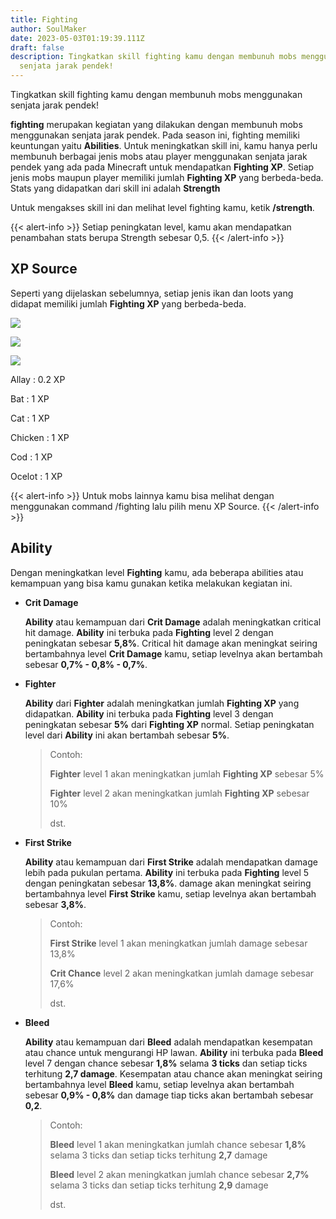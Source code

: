 ```yaml
---
title: Fighting
author: SoulMaker
date: 2023-05-03T01:19:39.111Z
draft: false
description: Tingkatkan skill fighting kamu dengan membunuh mobs menggunakan
  senjata jarak pendek!
---
```

Tingkatkan skill fighting kamu dengan membunuh mobs menggunakan senjata jarak pendek!

**fighting** merupakan kegiatan yang dilakukan dengan membunuh mobs menggunakan senjata jarak pendek. Pada season ini, fighting memiliki keuntungan yaitu **Abilities**. Untuk meningkatkan skill ini, kamu hanya perlu membunuh berbagai jenis mobs atau player menggunakan senjata jarak pendek yang ada pada Minecraft untuk mendapatkan **Fighting XP**. Setiap jenis mobs maupun player memiliki jumlah **Fighting XP** yang berbeda-beda. Stats yang didapatkan dari skill ini adalah **Strength**

Untuk mengakses skill ini dan melihat level fighting kamu, ketik **/strength**.

{{< alert-info >}} Setiap peningkatan level, kamu akan mendapatkan penambahan stats berupa Strength sebesar 0,5. {{< /alert-info >}}

## XP Source

Seperti yang dijelaskan sebelumnya, setiap jenis ikan dan loots yang didapat memiliki jumlah **Fighting XP** yang berbeda-beda.

![](/img/uploads/xp-fight1.png)

![](/img/uploads/xp-fight2.png)

![](/img/uploads/xp-fight3.png)

Allay : 0.2 XP

Bat : 1 XP

Cat : 1 XP

Chicken : 1 XP

Cod : 1 XP

Ocelot : 1 XP

{{< alert-info >}} Untuk mobs lainnya kamu bisa melihat dengan menggunakan command /fighting lalu pilih menu XP Source. {{< /alert-info >}}

## Ability

Dengan meningkatkan level **Fighting** kamu, ada beberapa abilities atau kemampuan yang bisa kamu gunakan ketika melakukan kegiatan ini.

* **Crit Damage**

  **Ability** atau kemampuan dari **Crit Damage** adalah meningkatkan critical hit damage. **Ability** ini terbuka pada **Fighting** level 2 dengan peningkatan sebesar **5,8%**. Critical hit damage akan meningkat seiring bertambahnya level **Crit Damage** kamu, setiap levelnya akan bertambah sebesar **0,7% - 0,8% - 0,7%**. 
* **Fighter**

  **Ability** dari **Fighter** adalah meningkatkan jumlah **Fighting XP** yang didapatkan. **Ability** ini terbuka pada **Fighting** level 3 dengan peningkatan sebesar **5%** dari **Fighting XP** normal. Setiap peningkatan level dari **Ability** ini akan bertambah sebesar **5%**.

  > Contoh:
  >
  > **Fighter** level 1 akan meningkatkan jumlah **Fighting XP** sebesar 5%
  >
  > **Fighter** level 2 akan meningkatkan jumlah **Fighting XP** sebesar 10%
  >
  > dst.
* **First Strike**

  **Ability** atau kemampuan dari **First Strike** adalah mendapatkan damage lebih pada pukulan pertama. **Ability** ini terbuka pada **Fighting** level 5 dengan peningkatan sebesar **13,8%**. damage akan meningkat seiring bertambahnya level **First Strike** kamu, setiap levelnya akan bertambah sebesar **3,8%**. 

  > Contoh:
  >
  > **First Strike** level 1 akan meningkatkan jumlah damage sebesar 13,8%
  >
  > **Crit Chance** level 2 akan meningkatkan jumlah damage sebesar 17,6%
  >
  > dst.
* **Bleed**

  **Ability** atau kemampuan dari **Bleed** adalah mendapatkan kesempatan atau chance untuk mengurangi HP lawan. **Ability** ini terbuka pada **Bleed** level 7 dengan chance sebesar **1,8%** selama **3 ticks** dan setiap ticks terhitung **2,7 damage**. Kesempatan atau chance akan meningkat seiring bertambahnya level **Bleed** kamu, setiap levelnya akan bertambah sebesar **0,9% - 0,8%** dan damage tiap ticks akan bertambah sebesar **0,2**.

  > Contoh:
  >
  > **Bleed** level 1 akan meningkatkan jumlah chance sebesar **1,8%** selama 3 ticks dan setiap ticks terhitung **2,7** damage
  >
  > **Bleed** level 2 akan meningkatkan jumlah chance sebesar **2,7%** selama 3 ticks dan setiap ticks terhitung **2,9** damage
  >
  > dst.